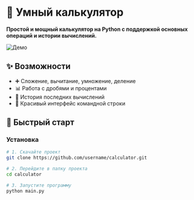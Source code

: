 # 🎯 Умный калькулятор

**Простой и мощный калькулятор на Python с поддержкой основных операций и истории вычислений.**

![Демо](https://via.placeholder.com/600x300?text=Демо+работы+калькулятора)

## ✨ Возможности

- ➕ Сложение, вычитание, умножение, деление
- 📊 Работа с дробями и процентами
- 📝 История последних вычислений
- 🎨 Красивый интерфейс командной строки

## 🚀 Быстрый старт

### Установка

```bash
# 1. Скачайте проект
git clone https://github.com/username/calculator.git

# 2. Перейдите в папку проекта
cd calculator

# 3. Запустите программу
python main.py
